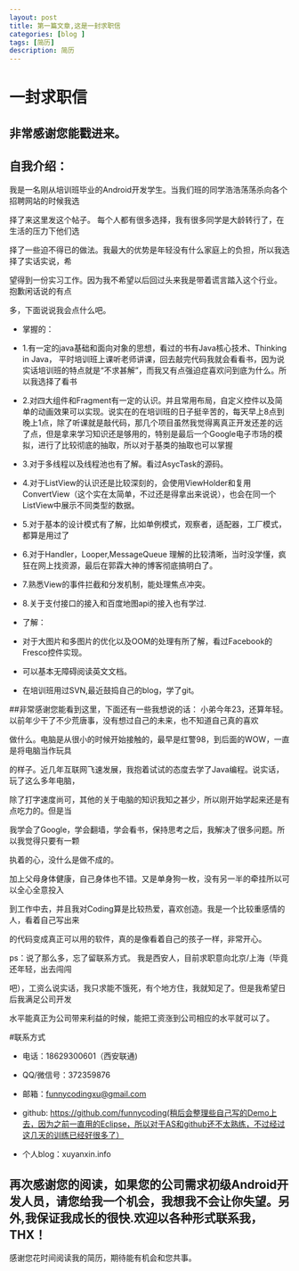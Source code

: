 ```yaml
---
layout: post
title: 第一篇文章,这是一封求职信
categories: [blog ]
tags: [简历]
description: 简历
---
```

# 一封求职信
##  非常感谢您能戳进来。
 
## 自我介绍：
我是一名刚从培训班毕业的Android开发学生。当我们班的同学浩浩荡荡杀向各个招聘网站的时候我选

择了来这里发这个帖子。 每个人都有很多选择，我有很多同学是大龄转行了，在生活的压力下他们选

择了一些迫不得已的做法。我最大的优势是年轻没有什么家庭上的负担，所以我选择了实话实说，希

望得到一份实习工作。因为我不希望以后回过头来我是带着谎言踏入这个行业。 抱歉闲话说的有点

多，下面说说我会点什么吧。

 * 掌握的：
 * 1.有一定的java基础和面向对象的思想，看过的书有Java核心技术、Thinking in Java， 平时培训班上课听老师讲课，回去敲完代码我就会看看书，因为说实话培训班的特点就是“不求甚解”，而我又有点强迫症喜欢问到底为什么。所以我选择了看书
 *  2.对四大组件和Fragment有一定的认识。并且常用布局，自定义控件以及简单的动画效果可以实现。说实在的在培训班的日子挺辛苦的，每天早上8点到晚上1点，除了听课就是敲代码，那几个项目虽然我觉得离真正开发还差的远了点，但是拿来学习知识还是够用的，特别是最后一个Google电子市场的模拟，进行了比较彻底的抽取，所以对于基类的抽取也可以掌握

 * 3.对于多线程以及线程池也有了解。看过AsycTask的源码。

 * 4.对于ListView的认识还是比较深刻的，会使用ViewHolder和复用ConvertView（这个实在太简单，不过还是得拿出来说说），也会在同一个ListView中展示不同类型的数据。
 * 5.对于基本的设计模式有了解，比如单例模式，观察者，适配器，工厂模式，都算是用过了
 * 6.对于Handler，Looper,MessageQueue 理解的比较清晰，当时没学懂，疯狂在网上找资源，最后在郭霖大神的博客彻底搞明白了。
 * 7.熟悉View的事件拦截和分发机制，能处理焦点冲突。
 * 8.关于支付接口的接入和百度地图api的接入也有学过.
 

 * 了解：
 * 对于大图片和多图片的优化以及OOM的处理有所了解，看过Facebook的Fresco控件实现。
 * 可以基本无障碍阅读英文文档。
 * 在培训班用过SVN,最近鼓捣自己的blog，学了git。

##非常感谢您能看到这里，下面还有一些我想说的话：
  小弟今年23，还算年轻。以前年少干了不少荒唐事，没有想过自己的未来，也不知道自己真的喜欢

做什么。电脑是从很小的时候开始接触的，最早是红警98，到后面的WOW，一直是将电脑当作玩具

的样子。近几年互联网飞速发展，我抱着试试的态度去学了Java编程。说实话，玩了这么多年电脑，

除了打字速度尚可，其他的关于电脑的知识我知之甚少，所以刚开始学起来还是有点吃力的。但是当

我学会了Google，学会翻墙，学会看书，保持思考之后，我解决了很多问题。所以我觉得只要有一颗

执着的心，没什么是做不成的。

   加上父母身体健康，自己身体也不错。又是单身狗一枚，没有另一半的牵挂所以可以全心全意投入

到工作中去，并且我对Coding算是比较热爱，喜欢创造。我是一个比较重感情的人，看着自己写出来

的代码变成真正可以用的软件，真的是像看着自己的孩子一样，非常开心。

ps：说了那么多，忘了留联系方式。 我是西安人，目前求职意向北京/上海（毕竟还年轻，出去闯闯

吧），工资么说实话，我只求能不饿死，有个地方住，我就知足了。但是我希望日后我满足公司开发

水平能真正为公司带来利益的时候，能把工资涨到公司相应的水平就可以了。

#联系方式 
 * 电话：18629300601（西安联通)  
 * QQ/微信号：372359876
 * 邮箱：funnycodingxu@gmail.com 
 * github: https://github.com/funnycoding(稍后会整理些自己写的Demo上去，因为之前一直用的Eclipse，所以对于AS和github还不太熟练，不过经过这几天的训练已经好很多了）

 * 个人blog：xuyanxin.info 

再次感谢您的阅读，如果您的公司需求初级Android开发人员，请您给我一个机会，我想我不会让你失望。另外,我保证我成长的很快.欢迎以各种形式联系我，THX！
-------------------------------------------------

感谢您花时间阅读我的简历，期待能有机会和您共事。
